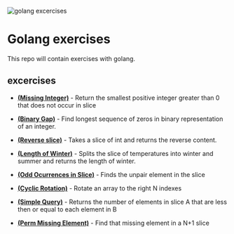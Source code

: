 ![golang excercises](https://nvisium.com/blog/2015/07/16/golang-security-and-concurrency/gopherswrench.jpg)
# Golang exercises

This repo will contain exercises with golang.

## excercises

- [**(Missing Integer)**](https://github.com/phanorcoll/goland-exercises/tree/master/missing-Integer) - Return the smallest positive integer greater than 0 that does not occur in slice

- [**(Binary Gap)**](https://github.com/phanorcoll/goland-exercises/tree/master/binarygap) - Find longest sequence of zeros in binary representation of an integer.

- [**(Reverse slice)**](https://github.com/phanorcoll/goland-exercises/tree/master/reverseslice) - Takes a slice of int and returns the reverse content.

- [**(Length of Winter)**](https://github.com/phanorcoll/goland-exercises/tree/master/winter) - Splits the slice of temperatures into winter and summer 
and returns the length of winter.

- [**(Odd Ocurrences in Slice)**](https://github.com/phanorcoll/goland-exercises/tree/master/OddOccurrencesInArray) - Finds the unpair element in the slice

- [**(Cyclic Rotation)**](https://github.com/phanorcoll/goland-exercises/tree/master/CyclicRotation) - Rotate an array to the right N indexes

- [**(Simple Query)**](https://github.com/phanorcoll/goland-exercises/tree/master/SimpleQuery) - Returns the number of elements in slice A that are less then or equal to each element in B

- [**(Perm Missing Element)**](https://github.com/phanorcoll/goland-exercises/tree/master/PermMissingElem) -  Find that missing element in a N+1 slice
